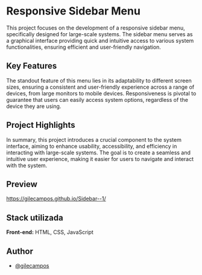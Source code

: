 
# Responsive Sidebar Menu 
This project focuses on the development of a responsive sidebar menu, specifically designed for large-scale systems. The sidebar menu serves as a graphical interface providing quick and intuitive access to various system functionalities, ensuring efficient and user-friendly navigation.

## Key Features
The standout feature of this menu lies in its adaptability to different screen sizes, ensuring a consistent and user-friendly experience across a range of devices, from large monitors to mobile devices. Responsiveness is pivotal to guarantee that users can easily access system options, regardless of the device they are using.

## Project Highlights
In summary, this project introduces a crucial component to the system interface, aiming to enhance usability, accessibility, and efficiency in interacting with large-scale systems. The goal is to create a seamless and intuitive user experience, making it easier for users to navigate and interact with the system.



## Preview

https://gilecampos.github.io/Sidebar--1/


## Stack utilizada

**Front-end:** HTML, CSS, JavaScript



## Author

- [@gilecampos](https://www.github.com/gilecampos)


